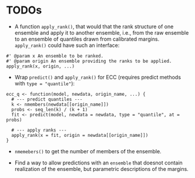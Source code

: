 TODOs
=====

* A function `apply_rank()`, that would that the rank structure
    of one ensemble and apply it to another ensemble, i.e.,
    from the raw ensemble to an ensemble of quantiles drawn from
    calibrated margins. `apply_rank()` could have such an interface:

```
#' @param x An ensemble to be ranked.
#' @param origin An ensemble providing the ranks to be applied.
apply_rank(x, origin, ...)
```

* Wrap `predict()` and `apply_rank()` for ECC (requires predict methods with
    `type = "quantile"`):

```
ecc_q <- function(model, newdata, origin_name, ...) {
  # --- predict quantiles ---
  k <- nmembers(newdata[[origin_name]])
  probs <- seq_len(k) / (k + 1)
  fit <- predict(model, newdata = newdata, type = "quantile", at = probs)

  # --- apply ranks ---
  apply_rank(x = fit, origin = newdata[[origin_name]])
}
```

* `nmemebers()` to get the number of members of the ensemble.

* Find a way to allow predictions with an `ensemble` that doesnot
    contain realization of the ensemble, but parametric descriptions
    of the margins.



